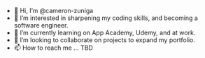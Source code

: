 - 👋 Hi, I’m @cameron-zuniga
- 👀 I’m interested in sharpening my coding skills, and becoming a software engineer. 
- 🌱 I’m currently learning on App Academy, Udemy, and at work.
- 💞️ I’m looking to collaborate on projects to expand my portfolio. 
- 📫 How to reach me ... TBD 

<!---
cameron-zuniga/cameron-zuniga is a ✨ special ✨ repository because its `README.md` (this file) appears on your GitHub profile.
You can click the Preview link to take a look at your changes.
--->
